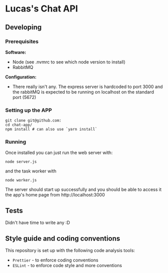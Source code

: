# Lucas's Chat API


## Developing

### Prerequisites

**Software:**

- Node (see .nvmrc to see which node version to install)
- RabbitMQ

**Configuration:**

- There really isn't any. The express server is hardcoded to port 3000 and the rabbitMQ is expected to be running on localhost on the standard port (5672)

### Setting up the APP

```shell
git clone git@github.com:
cd chat-app/
npm install # can also use `yarn install`
```

### Running

Once installed you can just run the web server with:

```shell
node server.js
```
and the task worker with
```shell
node worker.js
``` 

The server should start up successfully and you should be able to access it the app's home page from
http://localhost:3000


## Tests

Didn't have time to write any :D

## Style guide and coding conventions

This repository is set up with the following code analysis tools:

- `Prettier` - to enforce coding conventions
- `ESLint` - to enforce code style and more conventions
